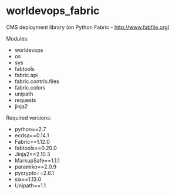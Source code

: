 # worldevops_fabric 

CMS deployment library (on Python Fabric - http://www.fabfile.org)

Modules:
- worldevops
- os
- sys
- fabtools
- fabric.api
- fabric.contrib.files
- fabric.colors
- unipath
- requests
- jinja2

Required versions:
- python==2.7
- ecdsa==0.14.1
- Fabric==1.12.0
- fabtools==0.20.0
- Jinja2==2.10.3
- MarkupSafe==1.1.1
- paramiko==2.0.9
- pycrypto==2.6.1
- six==1.13.0
- Unipath==1.1

